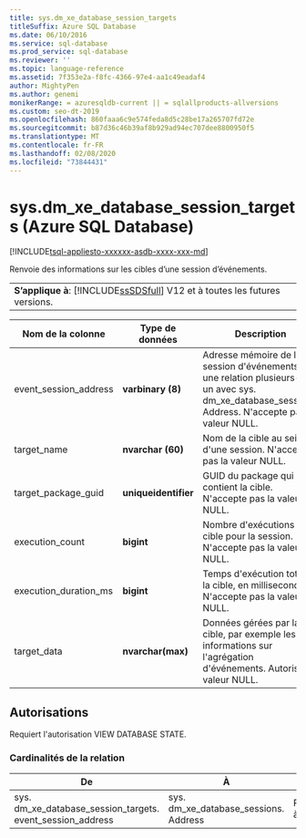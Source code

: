 ```yaml
---
title: sys.dm_xe_database_session_targets
titleSuffix: Azure SQL Database
ms.date: 06/10/2016
ms.service: sql-database
ms.prod_service: sql-database
ms.reviewer: ''
ms.topic: language-reference
ms.assetid: 7f353e2a-f8fc-4366-97e4-aa1c49eadaf4
author: MightyPen
ms.author: genemi
monikerRange: = azuresqldb-current || = sqlallproducts-allversions
ms.custom: seo-dt-2019
ms.openlocfilehash: 860faaa6c9e574feda8d5c28be17a265707fd72e
ms.sourcegitcommit: b87d36c46b39af8b929ad94ec707dee8800950f5
ms.translationtype: MT
ms.contentlocale: fr-FR
ms.lasthandoff: 02/08/2020
ms.locfileid: "73844431"
---
```

# <a name="sysdm_xe_database_session_targets-azure-sql-database"></a>sys.dm_xe_database_session_targets (Azure SQL Database)
[!INCLUDE[tsql-appliesto-xxxxxx-asdb-xxxx-xxx-md](../../includes/tsql-appliesto-xxxxxx-asdb-xxxx-xxx-md.md)]

  Renvoie des informations sur les cibles d’une session d’événements.  
  
||  
|-|  
|**S’applique à**: [!INCLUDE[ssSDSfull](../../includes/sssdsfull-md.md)] V12 et à toutes les futures versions.|  
  
|Nom de la colonne|Type de données|Description|  
|-----------------|---------------|-----------------|  
|event_session_address|**varbinary (8)**|Adresse mémoire de la session d'événements. A une relation plusieurs-à-un avec sys. dm_xe_database_sessions. Address. N'accepte pas la valeur NULL.|  
|target_name|**nvarchar (60)**|Nom de la cible au sein d'une session. N'accepte pas la valeur NULL.|  
|target_package_guid|**uniqueidentifier**|GUID du package qui contient la cible. N'accepte pas la valeur NULL.|  
|execution_count|**bigint**|Nombre d'exécutions de la cible pour la session. N'accepte pas la valeur NULL.|  
|execution_duration_ms|**bigint**|Temps d'exécution total de la cible, en millisecondes. N'accepte pas la valeur NULL.|  
|target_data|**nvarchar(max)**|Données gérées par la cible, par exemple les informations sur l'agrégation d'événements. Autorise la valeur NULL.|  
  
## <a name="permissions"></a>Autorisations  
 Requiert l'autorisation VIEW DATABASE STATE.  
  
### <a name="relationship-cardinalities"></a>Cardinalités de la relation  
  
|De|À|Relation|  
|----------|--------|------------------|  
|sys. dm_xe_database_session_targets. event_session_address|sys. dm_xe_database_sessions. Address|Plusieurs-à-un|  
  
  

